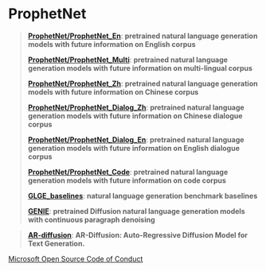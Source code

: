 # ProphetNet


> [**ProphetNet/ProphetNet_En**](https://github.com/microsoft/ProphetNet/tree/master/ProphetNet/ProphetNet_En): **pretrained natural language generation models with future information on English corpus**
>
> [**ProphetNet/ProphetNet_Multi**](https://github.com/microsoft/ProphetNet/tree/master/ProphetNet/ProphetNet_Multi): **pretrained natural language generation models  with future information on multi-lingual corpus**
>
> [**ProphetNet/ProphetNet_Zh**](https://github.com/microsoft/ProphetNet/tree/master/ProphetNet/ProphetNet_Zh): **pretrained natural language generation models  with future information on Chinese corpus**
>
> [**ProphetNet/ProphetNet_Dialog_Zh**](https://github.com/microsoft/ProphetNet/tree/master/ProphetNet/ProphetNet_Dialog_Zh): **pretrained natural language generation models  with future information on Chinese dialogue corpus**
>
> [**ProphetNet/ProphetNet_Dialog_En**](https://github.com/microsoft/ProphetNet/tree/master/ProphetNet/ProphetNet_Dialog_En): **pretrained natural language generation models with future information on English dialogue corpus**
>
> [**ProphetNet/ProphetNet_Code**](https://github.com/microsoft/ProphetNet/tree/master/ProphetNet/ProphetNet_Code): **pretrained natural language generation models  with future information on code corpus**
>
> [**GLGE_baselines**](https://github.com/microsoft/ProphetNet/tree/master/GLGE_baselines): **natural language generation benchmark baselines**
>
> [**GENIE**](https://github.com/microsoft/ProphetNet/tree/master/GENIE): **pretrained Diffusion natural language generation models with continuous paragraph denoising**

> [**AR-diffusion**](https://github.com/microsoft/ProphetNet/tree/master/AR-diffusion): **AR-Diffusion: Auto-Regressive Diffusion Model for Text Generation.**


[Microsoft Open Source Code of Conduct](https://opensource.microsoft.com/codeofconduct)
